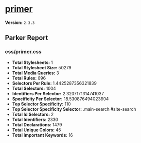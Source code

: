 # [primer]( http://primercss.io )

**Version:** `2.3.3`

## Parker Report

### css/primer.css

- **Total Stylesheets:** 1
- **Total Stylesheet Size:** 50279
- **Total Media Queries:** 3
- **Total Rules:** 696
- **Selectors Per Rule:** 1.4425287356321839
- **Total Selectors:** 1004
- **Identifiers Per Selector:** 2.3207171314741037
- **Specificity Per Selector:** 18.530876494023904
- **Top Selector Specificity:** 110
- **Top Selector Specificity Selector:** .main-search #site-search
- **Total Id Selectors:** 2
- **Total Identifiers:** 2330
- **Total Declarations:** 1479
- **Total Unique Colors:** 45
- **Total Important Keywords:** 16

